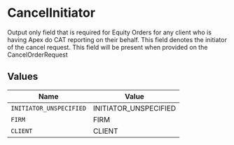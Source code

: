 # CancelInitiator

Output only field that is required for Equity Orders for any client who is having Apex do CAT reporting on their behalf. This field denotes the initiator of the cancel request. This field will be present when provided on the CancelOrderRequest


## Values

| Name                    | Value                   |
| ----------------------- | ----------------------- |
| `INITIATOR_UNSPECIFIED` | INITIATOR_UNSPECIFIED   |
| `FIRM`                  | FIRM                    |
| `CLIENT`                | CLIENT                  |